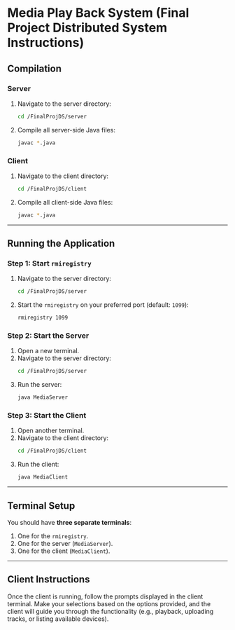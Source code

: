 # Media Play Back System (Final Project Distributed System Instructions) 

## Compilation

### Server
1. Navigate to the server directory:
   ```bash
   cd /FinalProjDS/server
   ```
2. Compile all server-side Java files:
   ```bash
   javac *.java
   ```

### Client
1. Navigate to the client directory:
   ```bash
   cd /FinalProjDS/client
   ```
2. Compile all client-side Java files:
   ```bash
   javac *.java
   ```

---

## Running the Application

### Step 1: Start `rmiregistry`
1. Navigate to the server directory:
   ```bash
   cd /FinalProjDS/server
   ```
2. Start the `rmiregistry` on your preferred port (default: `1099`):
   ```bash
   rmiregistry 1099
   ```

### Step 2: Start the Server
1. Open a new terminal.
2. Navigate to the server directory:
   ```bash
   cd /FinalProjDS/server
   ```
3. Run the server:
   ```bash
   java MediaServer
   ```

### Step 3: Start the Client
1. Open another terminal.
2. Navigate to the client directory:
   ```bash
   cd /FinalProjDS/client
   ```
3. Run the client:
   ```bash
   java MediaClient
   ```

---

## Terminal Setup
You should have **three separate terminals**:
1. One for the `rmiregistry`.
2. One for the server (`MediaServer`).
3. One for the client (`MediaClient`).

---

## Client Instructions
Once the client is running, follow the prompts displayed in the client terminal. Make your selections based on the options provided, and the client will guide you through the functionality (e.g., playback, uploading tracks, or listing available devices).

